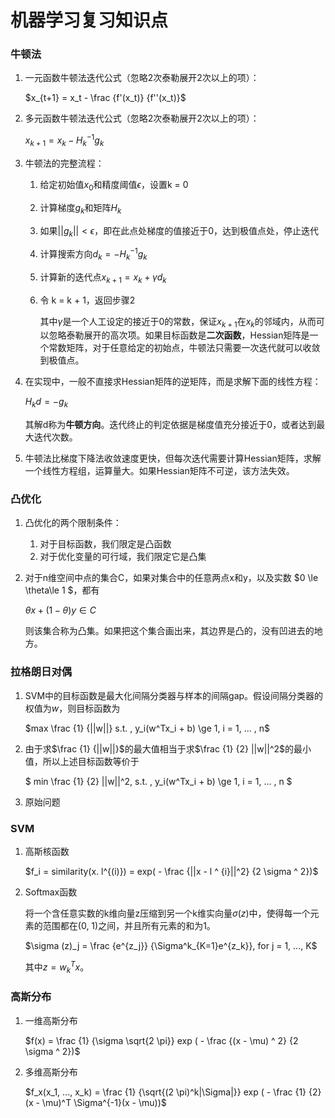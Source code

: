# 机器学习复习知识点

### 牛顿法

1. 一元函数牛顿法迭代公式（忽略2次泰勒展开2次以上的项）：

   $x_{t+1} = x_t - \frac {f'(x_t)} {f''(x_t)}$

2. 多元函数牛顿法迭代公式（忽略2次泰勒展开2次以上的项）：

   $x_{k+1} = x_k - H^{-1}_k g_k$

3. 牛顿法的完整流程：

   1. 给定初始值$x_0$和精度阈值$\epsilon$，设置k  = 0
   2. 计算梯度$g_k$和矩阵$H_k$
   3. 如果$||g_k|| < \epsilon$，即在此点处梯度的值接近于0，达到极值点处，停止迭代
   4. 计算搜索方向$d_k = -H^{-1}_k g_k$

   5. 计算新的迭代点$x_{k+1} = x_k + \gamma d_k$

   6. 令 k = k + 1，返回步骤2

      其中$\gamma$是一个人工设定的接近于0的常数，保证$x_{k+1}$在$x_k$的邻域内，从而可以忽略泰勒展开的高次项。如果目标函数是**二次函数**，Hessian矩阵是一个常数矩阵，对于任意给定的初始点，牛顿法只需要一次迭代就可以收敛到极值点。

4. 在实现中，一般不直接求Hessian矩阵的逆矩阵，而是求解下面的线性方程：

   $H_kd = -g_k$

   其解d称为**牛顿方向**。迭代终止的判定依据是梯度值充分接近于0，或者达到最大迭代次数。

5. 牛顿法比梯度下降法收敛速度更快，但每次迭代需要计算Hessian矩阵，求解一个线性方程组，运算量大。如果Hessian矩阵不可逆，该方法失效。

### 凸优化

1. 凸优化的两个限制条件：

   1. 对于目标函数，我们限定是凸函数
   2. 对于优化变量的可行域，我们限定它是凸集

2. 对于n维空间中点的集合C，如果对集合中的任意两点x和y，以及实数 $0 \le \theta\le 1 $，都有

   $\theta x + (1 - \theta) y \in C$

   则该集合称为凸集。如果把这个集合画出来，其边界是凸的，没有凹进去的地方。

### 拉格朗日对偶

1. SVM中的目标函数是最大化间隔分类器与样本的间隔gap。假设间隔分类器的权值为$w$，则目标函数为

   $max \frac {1} {||w||} s.t. , y_i(w^Tx_i + b) \ge 1, i = 1, ... , n$

2. 由于求$\frac {1} {||w||}$的最大值相当于求$\frac {1} {2} ||w||^2$的最小值，所以上述目标函数等价于

   $ min \frac {1} {2} ||w||^2, s.t. , y_i(w^Tx_i + b) \ge 1, i = 1, ... , n $

3. 原始问题



### SVM

1. 高斯核函数

   $f_i  = similarity(x. l^{(i)}) = exp( - \frac {||x - l ^ {i}||^2} {2 \sigma ^ 2})$

2. Softmax函数

   将一个含任意实数的k维向量z压缩到另一个k维实向量$\sigma(z)$中，使得每一个元素的范围都在(0, 1)之间，并且所有元素的和为1。

   $\sigma (z)_j = \frac {e^{z_j}} {\Sigma^k_{K=1}e^{z_k}}, for  j = 1, ..., K$

   其中$z = w_k^Tx$。 

### 高斯分布

1. 一维高斯分布

   $f(x) = \frac {1} {\sigma \sqrt{2 \pi}} exp ( - \frac {(x - \mu) ^ 2} {2 \sigma ^ 2})$

2. 多维高斯分布

   $f_x(x_1, ..., x_k) = \frac {1} {\sqrt{(2 \pi)^k|\Sigma|}} exp ( - \frac {1} {2} (x - \mu)^T \Sigma^{-1}(x - \mu))$

